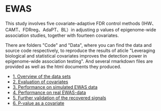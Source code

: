 # EWAS

This study involves five covariate-adaptive FDR control methods (IHW、CAMT、FDRreg、AdaPT、BL）in adjusting p values of epigenome-wide association studies, together with fourteen covariates.

There are folders "Code" and "Data", where you can find the data and source code respectively, to reproduce the results of aticle "Leveraging biological and statistical covariates improves the detection power in epigenome-wide association testing". And several rmarkdown files are provided as well as the html documents they produced.

* [1. Overview of the data sets](https://bling1000.github.io/EWAS/1.Overview_of_the_data_sets.html)
* [2. Evaluation of covariates](https://bling1000.github.io/EWAS/2.Evaluation_of_covariates.html)
* [3. Performance on simulated EWAS data](https://bling1000.github.io/EWAS/3.Performance_on_simulated_data.html)
* [4. Performance on real EWAS-data](https://bling1000.github.io/EWAS/4.Performance_on_real_EWAS-data.html)
* [5. Further validation of the recovered signals](https://bling1000.github.io/EWAS/5.Further_validation_of_recovered_signals.html)
* [6. P-value as a covariate](https://bling1000.github.io/EWAS/6.P-value_as_a_covariate.html)

